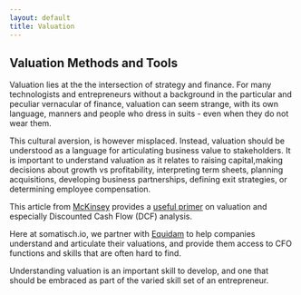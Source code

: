 ```yaml
---
layout: default
title: Valuation
---
```

## Valuation Methods and Tools

Valuation lies at the  the intersection of strategy and finance.  For many technologists and entrepreneurs without a background in the particular and peculiar vernacular of finance, valuation can seem strange, with its own language, manners and people who dress in suits -  even when they do not wear them.

This cultural aversion, is however misplaced. Instead,  valuation should be understood as  a language for articulating business value to stakeholders.  It is important to understand valuation as it relates to raising capital,making decisions about growth vs profitability, interpreting term sheets, planning acquisitions, developing business partnerships, defining exit strategies, or determining employee compensation.

This article from [McKinsey](http://www.mckinsey.com/) provides a [useful primer](http://www.mckinsey.com/business-functions/strategy-and-corporate-finance/our-insights/valuing-high-tech-companies) on valuation and especially Discounted Cash Flow (DCF) analysis.

Here at somatisch.io, we partner with [Equidam](https://www.equidam.com/) to help companies understand and articulate their valuations, and provide them access to CFO functions and skills that are often hard to find.

Understanding valuation is an important skill to develop, and one that should be embraced as part of the varied skill set of an entrepreneur.
